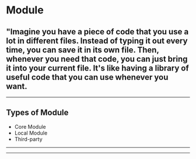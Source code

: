 # Module

"Imagine you have a piece of code that you use a lot in different files. Instead of typing it out every time, you can save it in its own file. Then, whenever you need that code, you can just bring it into your current file. It's like having a library of useful code that you can use whenever you want.
------
------
 ## Types of Module 
 
   - Core Module
   - Local Module 
   - Third-party

------
------
